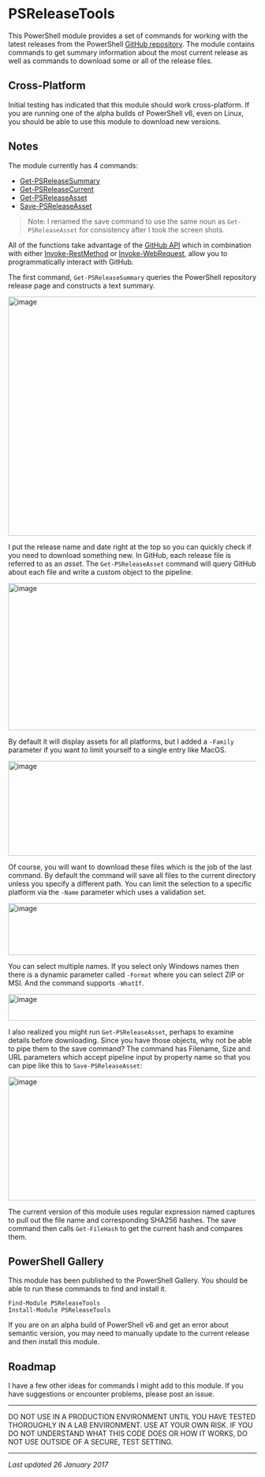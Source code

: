 # PSReleaseTools #

This PowerShell module provides a set of commands for working with the latest releases from the PowerShell [GitHub repository](https://github.com/PowerShell/PowerShell). The module contains commands to get summary information about the most current release as well as commands to download some or all of the release files.

## Cross-Platform
Initial testing has indicated that this module should work cross-platform. If you are running one of the alpha builds of PowerShell v6, even on Linux, you should be able to use this module to download new versions.

## Notes
The module currently has 4 commands:

- [Get-PSReleaseSummary](.\docs\Get-PSReleaseSummary.md)
- [Get-PSReleaseCurrent](.\docs\Get-PSReleaseCurrent.md)
- [Get-PSReleaseAsset](.\docs\Get-PSReleaseAsset.md)
- [Save-PSReleaseAsset](.docs\Save-PSReleaseAsset.md)

> Note: I renamed the save command to use the same noun as `Get-PSReleaseAsset` for consistency after I took the screen shots.

All of the functions take advantage of the [GitHub API](https://developer.github.com/v3/ "learn more about the API") which in combination with either <a title="Read online help for this command" href="http://go.microsoft.com/fwlink/?LinkID=217034" target="_blank">Invoke-RestMethod</a> or <a title="Read online help for this command" href="http://go.microsoft.com/fwlink/?LinkID=217035" target="_blank">Invoke-WebRequest</a>, allow you to programmatically interact with GitHub.

The first command, `Get-PSReleaseSummary` queries the PowerShell repository release page and constructs a text summary.

<a href="http://jdhitsolutions.com/blog/wp-content/uploads/2017/01/image.png"><img style="background-image: none; padding-top: 0px; padding-left: 0px; margin: 0px; display: inline; padding-right: 0px; border: 0px;" title="image" src="http://jdhitsolutions.com/blog/wp-content/uploads/2017/01/image_thumb.png" alt="image" width="547" height="484" border="0" /></a>

I put the release name and date right at the top so you can quickly check if you need to download something new. In GitHub, each release file is referred to as an <em>asset</em>. The `Get-PSReleaseAsset` command will query GitHub about each file and write a custom object to the pipeline.

<a href="http://jdhitsolutions.com/blog/wp-content/uploads/2017/01/image-1.png"><img style="background-image: none; padding-top: 0px; padding-left: 0px; margin: 0px; display: inline; padding-right: 0px; border: 0px;" title="image" src="http://jdhitsolutions.com/blog/wp-content/uploads/2017/01/image_thumb-1.png" alt="image" width="644" height="298" border="0" /></a>

By default it will display assets for all platforms, but I added a `-Family` parameter if you want to limit yourself to a single entry like MacOS.

<a href="http://jdhitsolutions.com/blog/wp-content/uploads/2017/01/image-2.png"><img style="background-image: none; padding-top: 0px; padding-left: 0px; margin: 0px; display: inline; padding-right: 0px; border: 0px;" title="image" src="http://jdhitsolutions.com/blog/wp-content/uploads/2017/01/image_thumb-2.png" alt="image" width="644" height="192" border="0" /></a>

Of course, you will want to download these files which is the job of the last command. By default the command will save all files to the current directory unless you specify a different path. You can limit the selection to a specific platform via the `-Name` parameter which uses a validation set.

<a href="http://jdhitsolutions.com/blog/wp-content/uploads/2017/01/image-3.png"><img style="background-image: none; padding-top: 0px; padding-left: 0px; margin: 0px; display: inline; padding-right: 0px; border: 0px;" title="image" src="http://jdhitsolutions.com/blog/wp-content/uploads/2017/01/image_thumb-3.png" alt="image" width="644" height="105" border="0" /></a>

You can select multiple names. If you select only Windows names then there is a dynamic parameter called `-Format` where you can select ZIP or MSI. And the command supports `-WhatIf`.

<a href="http://jdhitsolutions.com/blog/wp-content/uploads/2017/01/image-4.png"><img style="background-image: none; padding-top: 0px; padding-left: 0px; margin: 0px; display: inline; padding-right: 0px; border: 0px;" title="image" src="http://jdhitsolutions.com/blog/wp-content/uploads/2017/01/image_thumb-4.png" alt="image" width="644" height="54" border="0" /></a>

I also realized you might run `Get-PSReleaseAsset`, perhaps to examine details before downloading. Since you have those objects, why not be able to pipe them to the save command? The command has Filename, Size and URL parameters which accept pipeline input by property name so that you can pipe like this to `Save-PSReleaseAsset`:

<a href="http://jdhitsolutions.com/blog/wp-content/uploads/2017/01/image-5.png"><img style="background-image: none; padding-top: 0px; padding-left: 0px; margin: 0px; display: inline; padding-right: 0px; border: 0px;" title="image" src="http://jdhitsolutions.com/blog/wp-content/uploads/2017/01/image_thumb-5.png" alt="image" width="644" height="251" border="0" /></a>

The current version of this module uses regular expression named captures to pull out the file name and corresponding SHA256 hashes. The save command then calls `Get-FileHash` to get the current hash and compares them. 

## PowerShell Gallery
This module has been published to the PowerShell Gallery. You should be able to run these commands to find and install it.

    Find-Module PSReleaseTools
    Install-Module PSReleaseTools

If you are on an alpha build of PowerShell v6 and get an error about semantic version, you may need to manually update to the current release and then install this module.
    
## Roadmap
I have a few other ideas for commands I might add to this module. If you have suggestions or encounter problems, please post an issue.

****************************************************************
DO NOT USE IN A PRODUCTION ENVIRONMENT UNTIL YOU HAVE TESTED 
THOROUGHLY IN A LAB ENVIRONMENT. USE AT YOUR OWN RISK. IF YOU DO 
NOT UNDERSTAND WHAT THIS CODE DOES OR HOW IT WORKS, DO NOT USE
OUTSIDE OF A SECURE, TEST SETTING.      
****************************************************************

*Last updated 26 January 2017*
